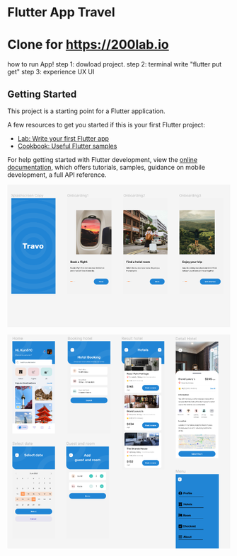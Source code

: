 # Flutter App Travel

# Clone for https://200lab.io

how to run App!
step 1: dowload project.
step 2: terminal write "flutter put get"
step 3: experience UX UI

## Getting Started

This project is a starting point for a Flutter application.

A few resources to get you started if this is your first Flutter project:

- [Lab: Write your first Flutter app](https://docs.flutter.dev/get-started/codelab)
- [Cookbook: Useful Flutter samples](https://docs.flutter.dev/cookbook)

For help getting started with Flutter development, view the
[online documentation](https://docs.flutter.dev/), which offers tutorials,
samples, guidance on mobile development, a full API reference.

<p align="center">
  <img src="assets/spl.png" >
</p>
<p align="center">
  <img src="assets/a.png" >
</p>
